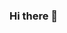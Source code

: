 ### Hi there 👋

<!--
**VanessFebraio/VanessFebraio** is a ✨ _special_ ✨ repository because its `README.md` (this file) appears on your GitHub profile.

Here are some ideas to get you started:

- 🔭 I’m currently working on ...
### 🌱 I’m currently learning JavaScript
### 👯 I’m looking to collaborate on JavaScript
### 🤔 I’m looking for help with JavaScript
- 💬 Ask me about ...
### 📫 How to reach me: Could via chat me here
- 😄 Pronouns: ...
### ⚡ Fun fact: I'm a newcomer!
-->
